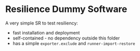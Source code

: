 # Resilience Dummy Software

A very simple SR to test resiliency:
- fast installation and deployment
- self-contained - no dependency outside this folder
- has a simple `exporter.exclude` and `runner-import-restore`
